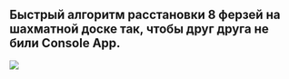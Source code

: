 ## Быстрый алгоритм расстановки 8 ферзей на шахматной доске так, чтобы друг друга не били Console App.

![](https://github.com/SurenKhachatryan/Fast-algorithm-of-arrangement-of-8-queens-on-a-chessboard/blob/master/Gif.gif)
